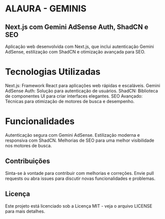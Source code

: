 # ALAURA - GEMINIS
## Next.js com Gemini AdSense Auth, ShadCN e SEO
Aplicação web desenvolvida com Next.js, que inclui autenticação Gemini AdSense, estilização com ShadCN e otimização avançada para SEO.

# Tecnologias Utilizadas
Next.js: Framework React para aplicações web rápidas e escaláveis.
Gemini AdSense Auth: Solução para autenticação de usuários.
ShadCN: Biblioteca de componentes UI para criar interfaces elegantes.
SEO Avançado: Técnicas para otimização de motores de busca e desempenho.
# Funcionalidades
Autenticação segura com Gemini AdSense.
Estilização moderna e responsiva com ShadCN.
Melhorias de SEO para uma melhor visibilidade nos motores de busca.
## Contribuições
Sinta-se à vontade para contribuir com melhorias e correções. Envie pull requests ou abra issues para discutir novas funcionalidades e problemas.
## Licença
Este projeto está licenciado sob a Licença MIT - veja o arquivo LICENSE para mais detalhes.

